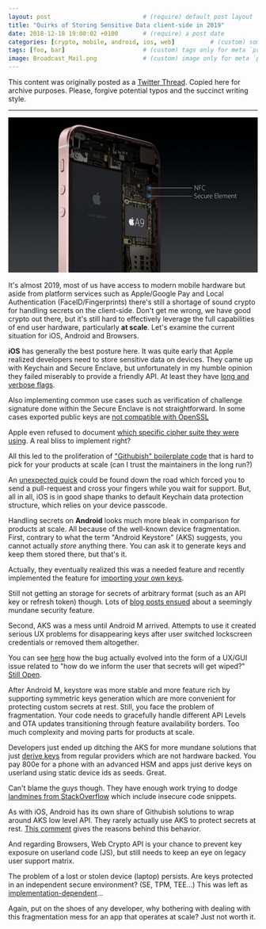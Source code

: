 ```yaml
---
layout: post                          # (require) default post layout
title: "Quirks of Storing Sensitive Data client-side in 2019"                   # (require) a string title
date: 2018-12-18 19:00:02 +0100       # (require) a post date
categories: [crypto, mobile, android, ios, web]          # (custom) some categories, but makesure these categories already exists inside path of `category/`
tags: [foo, bar]                      # (custom) tags only for meta `property="article:tag"`
image: Broadcast_Mail.png             # (custom) image only for meta `property="og:image"`, save your image # inside path of `static/img/_posts`
---
```


This content was originally posted as a [Twitter Thread](https://twitter.com/olemoudi/status/1075067288741666817). Copied here for archive purposes. Please, forgive potential typos and the succinct writing style.

---

![secure element](/static/img/secure-element.jpg)

It's almost 2019, most of us have access to modern mobile hardware but aside from platform services such as Apple/Google Pay and Local Authentication (FaceID/Fingerprints) there's still a shortage of sound crypto for handling secrets on the client-side. Don't get me wrong, we have good crypto out there, but it's still hard to effectively leverage the full capabilities of end user hardware, particularly **at scale**. Let's examine the current situation for iOS, Android and Browsers.

**iOS** has generally the best posture here. It was quite early that Apple realized developers need to store sensitive data on devices. They came up with Keychain and Secure Enclave, but unfortunately in my humble opinion they failed miserably to provide a friendly API. At least they have [long and verbose flags](https://developer.apple.com/documentation/security/ksecattraccessiblewhenpasscodesetthisdeviceonly).

Also implementing common use cases such as verification of challenge signature done within the Secure Enclave is not straightforward. In some cases exported public keys are [not compatible with OpenSSL](https://forums.developer.apple.com/thread/8030)

Apple even refused to document [which specific cipher suite they were using](https://blog.trailofbits.com/2016/06/28/start-using-the-secure-enclave-crypto-api/). A real bliss to implement right?

All this led to the proliferation of ["Githubish" boilerplate code](https://github.com/trailofbits/SecureEnclaveCrypto) that is hard to pick for your products at scale (can I trust the maintainers in the long run?)

An [unexpected quick](https://github.com/square/Valet/pull/116) could be found down the road which forced you to send a pull-request and cross your fingers while you wait for support. But, all in all, iOS is in good shape thanks to default Keychain data protection structure, which relies on your device passcode.

Handling secrets on **Android** looks much more bleak in comparison for products at scale. All because of the well-known device fragmentation. First, contrary to what the term "Android Keystore" (AKS) suggests, you cannot actually *store* anything there. You can ask it to generate keys and keep them stored there, but that's it.

Actually, they eventually realized this was a needed feature and recently implemented the feature for [importing your own keys](https://android-developers.googleblog.com/2018/12/new-keystore-features-keep-your-slice.html).

Still not getting an storage for secrets of arbitrary format (such as an API key or refresh token) though. Lots of [blog posts ensued](https://medium.com/@ericfu/securely-storing-secrets-in-an-android-application-501f030ae5a3) about a seemingly mundane security feature.

Second, AKS was a mess until Android M arrived. Attempts to use it created serious UX problems for disappearing keys after user switched lockscreen credentials or removed them altogether.

You can see [here](https://issuetracker.google.com/issues/37099642) how the bug actually evolved into the form of a UX/GUI issue related to "how do we inform the user that secrets will get wiped?" [Still Open](https://issuetracker.google.com/issues/37099642).

After Android M, keystore was more stable and more feature rich by supporting symmetric keys generation which are more convenient for protecting custom secrets at rest. Still, you face the problem of fragmentation. Your code needs to gracefully handle different API Levels and OTA updates transitioning through feature availability borders. Too much complexity and moving parts for products at scale.

Developers just ended up ditching the AKS for more mundane solutions that just [derive keys](https://github.com/tozny/java-aes-crypto/blob/master/aes-crypto/src/main/java/com/tozny/crypto/android/AesCbcWithIntegrity.java#L136) from regular providers which are not hardware backed. You pay 800e for a phone with an advanced HSM and apps just derive keys on userland using static device ids as seeds. Great.

Can't blame the guys though. They have enough work trying to dodge [landmines from StackOverflow](https://nelenkov.blogspot.com/2012/04/using-password-based-encryption-on.html) which include insecure code snippets.

As with iOS, Android has its own share of Githubish solutions to wrap around AKS low level API. They rarely actually use AKS to protect secrets at rest. [This comment](https://github.com/tozny/java-aes-crypto/issues/43#issuecomment-360883288) gives the reasons behind this behavior.

And regarding Browsers, Web Crypto API is your chance to prevent key exposure on userland code (JS), but still needs to keep an eye on legacy user support matrix.

The problem of a lost or stolen device (laptop) persists. Are keys protected in an independent secure environment? (SE, TPM, TEE...) This was left as [implementation-dependent](https://www.w3.org/TR/WebCryptoAPI/#concepts-key-storage)... 

Again, put on the shoes of any developer, why bothering with dealing with this fragmentation mess for an app that operates at scale? Just not worth it.
